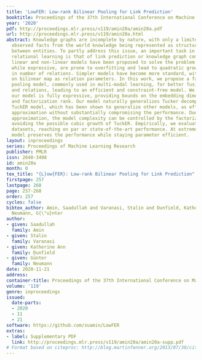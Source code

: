 ```yaml
---
title: 'LowFER: Low-rank Bilinear Pooling for Link Prediction'
booktitle: Proceedings of the 37th International Conference on Machine Learning
year: '2020'
pdf: http://proceedings.mlr.press/v119/amin20a/amin20a.pdf
url: http://proceedings.mlr.press/v119/amin20a.html
abstract: Knowledge graphs are incomplete by nature, with only a limited number of
  observed facts from the world knowledge being represented as structured relations
  between entities. To partly address this issue, an important task in statistical
  relational learning is that of link prediction or knowledge graph completion. Both
  linear and non-linear models have been proposed to solve the problem. Bilinear models,
  while expressive, are prone to overfitting and lead to quadratic growth of parameters
  in number of relations. Simpler models have become more standard, with certain constraints
  on bilinear map as relation parameters. In this work, we propose a factorized bilinear
  pooling model, commonly used in multi-modal learning, for better fusion of entities
  and relations, leading to an efficient and constraint-free model. We prove that
  our model is fully expressive, providing bounds on the embedding dimensionality
  and factorization rank. Our model naturally generalizes Tucker decomposition based
  TuckER model, which has been shown to generalize other models, as efficient low-rank
  approximation without substantially compromising the performance. Due to low-rank
  approximation, the model complexity can be controlled by the factorization rank,
  avoiding the possible cubic growth of TuckER. Empirically, we evaluate on real-world
  datasets, reaching on par or state-of-the-art performance. At extreme low-ranks,
  model preserves the performance while staying parameter efficient.
layout: inproceedings
series: Proceedings of Machine Learning Research
publisher: PMLR
issn: 2640-3498
id: amin20a
month: 0
tex_title: "{L}ow{FER}: Low-rank Bilinear Pooling for Link Prediction"
firstpage: 257
lastpage: 268
page: 257-268
order: 257
cycles: false
bibtex_author: Amin, Saadullah and Varanasi, Stalin and Dunfield, Katherine Ann and
  Neumann, G{\"u}nter
author:
- given: Saadullah
  family: Amin
- given: Stalin
  family: Varanasi
- given: Katherine Ann
  family: Dunfield
- given: Günter
  family: Neumann
date: 2020-11-21
address: 
container-title: Proceedings of the 37th International Conference on Machine Learning
volume: '119'
genre: inproceedings
issued:
  date-parts:
  - 2020
  - 11
  - 21
software: https://github.com/suamin/LowFER
extras:
- label: Supplementary PDF
  link: http://proceedings.mlr.press/v119/amin20a/amin20a-supp.pdf
# Format based on citeproc: http://blog.martinfenner.org/2013/07/30/citeproc-yaml-for-bibliographies/
---
```

